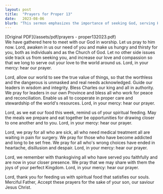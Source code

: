 ```yaml
---
layout: post
title:  "Prayers for Proper 13"
date:   2023-08-06
blurb: "This sermon emphasizes the importance of seeking God, serving His love to the world, and praying for the world's leaders, the sick, and those in despair. It ends with a prayer of thanksgiving for spiritual nourishment and a plea for acceptance of these prayers in the name of Jesus Christ."
---
```

[Original PDF](/assets/pdf/prayers - proper132023.pdf)    
We have gathered here to meet with our God in worship. Let us pray to him now. Lord, awaken in us our need of you and make us hungry and thirsty for you, both as individuals and as the Church of God. Let no other side issues side track us from seeking you, and increase our love and compassion so that we long to serve out your love to the world around us. Lord, in your mercy: hear our prayer.

Lord, allow our world to see the true value of things, so that the worthless and the dangerous is unmasked and real needs acknowledged. Guide our leaders in wisdom and integrity. Bless Charles our king and all in authority. We pray for leaders in our own Province and bless all who work for peace and reconciliation. Enable us all to cooperate in proper care and stewardship of the world's resources. Lord, in your mercy: hear our prayer.

Lord, as we eat our food this week, remind us of your spiritual feeding. May the meals we prepare and eat together be opportunities for drawing closer to one another and to you. Lord, in your mercy: hear our prayer.

Lord, we pray for all who are sick, all who need medical treatment all are waiting in pain for surgery. We pray for those who have become addicted and long to be set free. We pray for all who's wrong choices have ended in heartache, disillusion and despair. Lord, in your mercy: hear our prayer.

Lord, we remember with thanksgiving all who have served you faithfully and are now in your closer presence. We pray that we may share with them the joys of your perfect Kingdom. Lord, in your mercy: hear our prayer.

Lord, thank you for feeding us with spiritual food that satisfies our souls. Merciful Father, Accept these prayers for the sake of your son, our saviour Jesus Christ.
